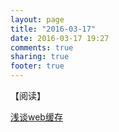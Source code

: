 ```yaml
---
layout: page
title: "2016-03-17"
date: 2016-03-17 19:27
comments: true
sharing: true
footer: true
---
```


【阅读】

[浅谈web缓存](http://www.alloyteam.com/2016/03/discussion-on-web-caching/)
